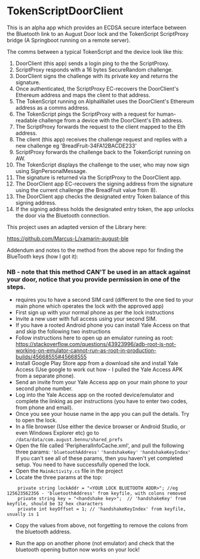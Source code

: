 # TokenScriptDoorClient

This is an alpha app which provides an ECDSA secure interface between the Bluetooth link to an August Door lock and the TokenScript ScriptProxy bridge (A Springboot running on a remote server).

The comms between a typical TokenScript and the device look like this:

1. DoorClient (this app) sends a login ping to the the ScriptProxy.
2. ScriptProxy responds with a 16 bytes SecureRandom challenge.
3. DoorClient signs the challenge with its private key and returns the signature.
4. Once authenticated, the ScriptProxy EC-recovers the DoorClient's Ethereum address and maps the client to that address.
5. The TokenScript running on AlphaWallet uses the DoorClient's Ethereum address as a comms address.
6. The TokenScript pings the ScriptProxy with a request for human-readable challenge from a device with the DoorClient's Eth address.
7. The ScriptProxy forwards the request to the client mapped to the Eth address.
8. The client (this app) receives the challenge request and replies with a new challenge eg 'BreadFruit-34FA12BACDE233'
9. ScriptProxy forwards the challenge back to the TokenScript running on AW.
10. The TokenScript displays the challenge to the user, who may now sign using SignPersonalMessage.
11. The signature is returned via the ScriptProxy to the DoorClient app.
12. The DoorClient app EC-recovers the signing address from the signature using the current challenge (the BreadFruit value from 8).
13. The DoorClient app checks the designated entry Token balance of this signing address.
14. If the signing address holds the designated entry token, the app unlocks the door via the Bluetooth connection.


This project uses an adapted version of the Library here:

https://github.com/Marcus-L/xamarin-august-ble

Addendum and notes to the method from the above repo for finding the BlueTooth keys (how I got it):

### NB - note that this method CAN'T be used in an attack against your door, notice that you provide permission in one of the steps.

- requires you to have a second SIM card (different to the one tied to your main phone which operates the lock with the approved app)
- First sign up with your normal phone as per the lock instructions
- Invite a new user with full access using your second SIM. 
- If you have a rooted Android phone you can install Yale Access on that and skip the following two instructions
- 	Follow instructions here to open up an emulator running as root: https://stackoverflow.com/questions/43923996/adb-root-is-not-working-on-emulator-cannot-run-as-root-in-production-builds/45668555#45668555
-   Install Google Play Store app from a download site and install Yale Access (Use google to work out how - I pulled the Yale Access APK from a separate phone).
- Send an invite from your Yale Access app on your main phone to your second phone number.
- Log into the Yale Access app on the rooted device/emulator and complete the linking as per instructions (you have to enter two codes, from phone and email).
- Once you see your house name in the app you can pull the details. Try to open the lock.
- In a file browser (Use either the device browser or Android Studio, or even Windows Explorer etc) go to 
	```/data/data/com.august.bennu/shared_prefs```
- Open the file called 'PeripheralInfoCache.xml', and pull the following three params:
```'bluetoothAddress'```
```'handshakeKey'```
```'handshakeKeyIndex'```
If you can't see all of these params, then you haven't yet completed setup. You need to have successfully opened the lock.
- Open the ```MainActivity.cs``` file in the project
- Locate the three params at the top:
```
    private string lockAddr = "<YOUR LOCK BLUETOOTH ADDR>"; //eg 125623562356 - 'bluetoothAddress' from keyfile, with colons removed
    private string key = "<handshake key>";  // 'handshakeKey' from keyfile, should be 32 hex characters    
    private int keyOffset = 1; // 'handshakeKeyIndex' from keyfile, usually is 1
```		
- Copy the values from above, not forgetting to remove the colons from the bluetooth address.

- Run the app on another phone (not emulator) and check that the bluetooth opening button now works on your lock!
